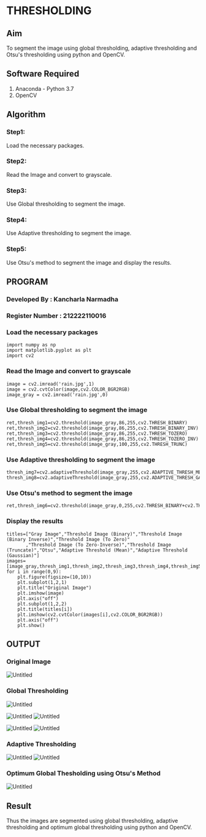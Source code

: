 # THRESHOLDING
## Aim
To segment the image using global thresholding, adaptive thresholding and Otsu's thresholding using python and OpenCV.

## Software Required
1. Anaconda - Python 3.7
2. OpenCV

## Algorithm

### Step1:
Load the necessary packages.

### Step2:
Read the Image and convert to grayscale.

### Step3:
Use Global thresholding to segment the image.

### Step4:
Use Adaptive thresholding to segment the image.

### Step5:
Use Otsu's method to segment the image and display the results.

## PROGRAM
### Developed By : Kancharla Narmadha
### Register Number : 212222110016


### Load the necessary packages
```
import numpy as np
import matplotlib.pyplot as plt
import cv2
```

### Read the Image and convert to grayscale
```
image = cv2.imread('rain.jpg',1)
image = cv2.cvtColor(image,cv2.COLOR_BGR2RGB)
image_gray = cv2.imread('rain.jpg',0)

```
### Use Global thresholding to segment the image
```
ret,thresh_img1=cv2.threshold(image_gray,86,255,cv2.THRESH_BINARY)
ret,thresh_img2=cv2.threshold(image_gray,86,255,cv2.THRESH_BINARY_INV)
ret,thresh_img3=cv2.threshold(image_gray,86,255,cv2.THRESH_TOZERO)
ret,thresh_img4=cv2.threshold(image_gray,86,255,cv2.THRESH_TOZERO_INV)
ret,thresh_img5=cv2.threshold(image_gray,100,255,cv2.THRESH_TRUNC)
```
### Use Adaptive thresholding to segment the image
```
thresh_img7=cv2.adaptiveThreshold(image_gray,255,cv2.ADAPTIVE_THRESH_MEAN_C,cv2.THRESH_BINARY,11,2)
thresh_img8=cv2.adaptiveThreshold(image_gray,255,cv2.ADAPTIVE_THRESH_GAUSSIAN_C,cv2.THRESH_BINARY,11,2)
```
### Use Otsu's method to segment the image 
```
ret,thresh_img6=cv2.threshold(image_gray,0,255,cv2.THRESH_BINARY+cv2.THRESH_OTSU)
```
### Display the results
```
titles=["Gray Image","Threshold Image (Binary)","Threshold Image (Binary Inverse)","Threshold Image (To Zero)"
       ,"Threshold Image (To Zero-Inverse)","Threshold Image (Truncate)","Otsu","Adaptive Threshold (Mean)","Adaptive Threshold (Gaussian)"]
images=[image_gray,thresh_img1,thresh_img2,thresh_img3,thresh_img4,thresh_img5,thresh_img6,thresh_img7,thresh_img8]
for i in range(0,9):
    plt.figure(figsize=(10,10))
    plt.subplot(1,2,1)
    plt.title("Original Image")
    plt.imshow(image)
    plt.axis("off")
    plt.subplot(1,2,2)
    plt.title(titles[i])
    plt.imshow(cv2.cvtColor(images[i],cv2.COLOR_BGR2RGB))
    plt.axis("off")
    plt.show()
```
## OUTPUT

### Original Image
![Untitled](https://github.com/kancharlaNarmadha/Thresholdingg/assets/119559316/8d418751-96c8-41fa-84c8-e4138a96c193)


### Global Thresholding
![Untitled](https://github.com/kancharlaNarmadha/Thresholdingg/assets/119559316/51bf4a67-21ca-4ead-bb3d-b97a83a58d76)

![Untitled](https://github.com/kancharlaNarmadha/Thresholdingg/assets/119559316/54f1502d-c71f-4f2f-9adb-7099b6ac33c3)
![Untitled](https://github.com/kancharlaNarmadha/Thresholdingg/assets/119559316/85c66366-8008-4980-981e-b7e7dd6341db)

![Untitled](https://github.com/kancharlaNarmadha/Thresholdingg/assets/119559316/dafdb5fc-e9d0-40e3-932b-20c3206752cd)
![Untitled](https://github.com/kancharlaNarmadha/Thresholdingg/assets/119559316/d42a647f-30d0-46bd-bb37-f3e9e2dc5dc1)


### Adaptive Thresholding
![Untitled](https://github.com/kancharlaNarmadha/Thresholdingg/assets/119559316/93dddaa4-0569-4d68-8f21-bcb5e315d74d)
![Untitled](https://github.com/kancharlaNarmadha/Thresholdingg/assets/119559316/48f0e679-637b-44b0-a850-a06859126629)




### Optimum Global Thesholding using Otsu's Method
![Untitled](https://github.com/kancharlaNarmadha/Thresholdingg/assets/119559316/b86d2d46-6472-4633-b0ca-f622c557e4a2)



## Result
Thus the images are segmented using global thresholding, adaptive thresholding and optimum global thresholding using python and OpenCV.
